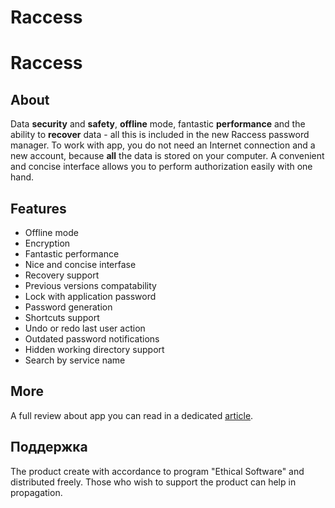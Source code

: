 # Raccess

# Raccess

## About

Data **security** and **safety**, **offline** mode, fantastic **performance** and the ability to **recover** data - all this is included in the new Raccess password manager. To work with app, you do not need an Internet connection and a new account, because **all** the data is stored on your computer. A convenient and concise interface allows you to perform authorization easily with one hand.

## Features

- Offline mode
- Encryption
- Fantastic performance
- Nice and concise interfase
- Recovery support
- Previous versions compatability
- Lock with application password
- Password generation
- Shortcuts support
- Undo or redo last user action
- Outdated password notifications
- Hidden working directory support
- Search by service name

## More

A full review about app you can read in a dedicated [article](https://habr.com/ru/articles/743556/).

## Поддержка

The product create with accordance to program "Ethical Software" and distributed freely. Those who wish to support the product can help in propagation.
